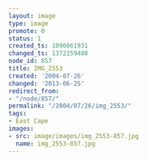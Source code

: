 ```yaml
---
layout: image
type: image
promote: 0
status: 1
created_ts: 1090861931
changed_ts: 1372159408
node_id: 857
title: IMG_2553
created: '2004-07-26'
changed: '2013-06-25'
redirect_from:
- "/node/857/"
permalink: "/2004/07/26/img_2553/"
tags:
- East Cape
images:
- src: image/images/img_2553-857.jpg
  name: img_2553-857.jpg
---
```


